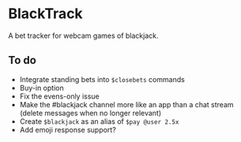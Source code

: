 # BlackTrack
A bet tracker for webcam games of blackjack.

## To do
* Integrate standing bets into `$closebets` commands
* Buy-in option
* Fix the evens-only issue
* Make the #blackjack channel more like an app than a chat stream (delete messages when no longer relevant)
* Create `$blackjack` as an alias of `$pay @user 2.5x`
* Add emoji response support?
